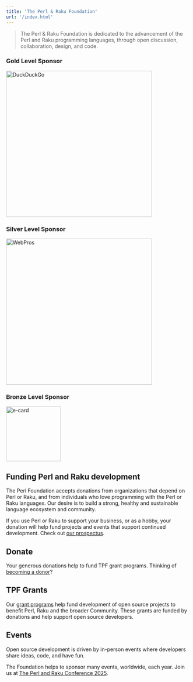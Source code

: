 ```yaml
---
title: 'The Perl & Raku Foundation'
url: '/index.html'
---
```


> The Perl & Raku Foundation is dedicated to the advancement of the Perl and Raku
> programming languages, through open discussion, collaboration, design, and
> code.

### Gold Level Sponsor

[<img src="images/duck-duck-go.svg" alt="DuckDuckGo" title="DuckDuckGo" width="400">](https://duckduckgo.com/)

### Silver Level Sponsor

[<img src="images/webpros.svg" alt="WebPros" title="WebPros" width="400">](https://www.webpros.com/)

### Bronze Level Sponsor

[<img src="images/ecard-logo.svg" alt="e-card" title="e-card" width="150">](https://www.e-card.bg/)

## Funding Perl and Raku development

The Perl Foundation accepts donations from organizations that depend on Perl or
Raku, and from individuals who love programming with the Perl or Raku
languages. Our desire is to build a strong, healthy and sustainable language
ecosystem and community.

If you use Perl or Raku to support your business, or as a hobby, your donation
will help fund projects and events that support continued development. Check out [our
prospectus](https://drive.google.com/file/d/1pQJfIW0u-4gKw1o-f18GyyPdT3YlwrUv/view).


## Donate

Your generous donations help to fund TPF grant programs. Thinking of [becoming
a donor](donate.html)?

## TPF Grants

Our [grant programs](grants.html) help fund development of open source projects to benefit
Perl, Raku and the broader Community. These grants are funded by donations and
help support open source developers.

## Events

Open source development is driven by in-person events where developers share
ideas, code, and have fun.

The Foundation helps to sponsor many events, worldwide, each year. Join us at
[The Perl and Raku Conference 2025](https://tprc.us).
